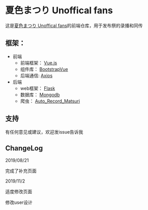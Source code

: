 # 夏色まつり Unoffical fans

这是[夏色まつり Unoffical fans](https://matsuri.design/)的前端仓库，用于发布祭的录播和同传

## 框架：
- 前端
    -   前端框架： [Vue.js](https://vuejs.org/)
    -   组件库： [BootstrapVue](https://bootstrap-vue.js.org/)
    -   后端通信: [Axios](https://github.com/axios/axios)
- 后端
    -  web框架： [Flask](https://github.com/pallets/flask)
    -  数据库： [Mongodb](https://github.com/mongodb/mongo)
    -  爬虫： [Auto_Record_Matsuri](https://github.com/fzxiao233/Auto_Record_Matsuri)

## 支持
 
有任何意见或建议，欢迎发issue告诉我

## ChangeLog

2019/08/21

完成了补充页面

2019/11/2

适度修改页面

修改user设计